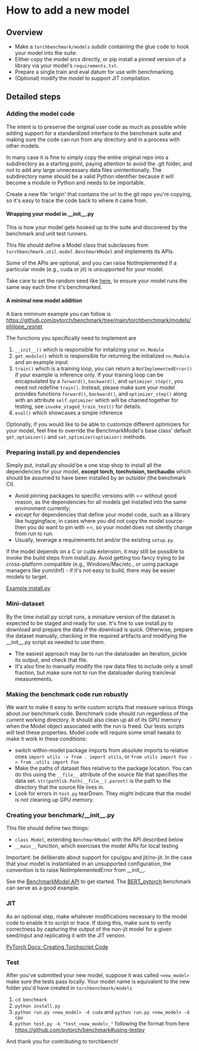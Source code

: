 # How to add a new model

## Overview
- Make a `torchbenchmark/models` subdir containing the glue code to hook your model into the suite.
- Either copy the model srcs directly, or pip install a pinned version of a library via your model's `requirements.txt`.
- Prepare a single train and eval datum for use with benchmarking.
- (Optional) modify the model to support JIT compilation.

## Detailed steps

### Adding the model code
The intent is to preserve the original user code as much as possible while
adding support for a standardized interface to the benchmark suite and making sure
the code can run from any directory and in a process with other models.

In many case it is fine to simply copy the entire original repo into a subdirectory
as a starting point, paying attention to avoid the .git folder, and not to add any
large unnecessary data files unintentionally.  The subdirectory name should be a valid
Python identifier because it will become a module in Python and needs to be importable.

Create a new file 'origin' that contains the url to the git repo you're copying,
so it's easy to trace the code back to where it came from.

#### Wrapping your model in \_\_init\_\_.py
This is how your model gets hooked up to the suite and discovered by the benchmark and unit test runners.

This file should define a Model class that subclasses from `torchbenchmark.util.model.BenchmarkModel` and implements its APIs.

Some of the APIs are optional, and you can raise NotImplemented if a particular mode (e.g., cuda or jit) is unsupported for your model.

Take care to set the random seed like [here](https://github.com/pytorch/benchmark/blob/master/torchbenchmark/models/Background_Matting/__init__.py#L20), to ensure your model runs the same way each time it's benchmarked.


#### A minimal new model addition
A bare miminum example you can follow is https://github.com/pytorch/benchmark/tree/main/torchbenchmark/models/phlippe_resnet

The functions you specifically need to implement are
1. `__init__()` which is responsible for initalizing your `nn.Module`
2. `get_module()` which is responsible for returning the initialized `nn.Module` and an example input
3. `train()` which is a training loop, you can return a `NotImplementedError()` if your example is inference only. If your
   training loop can be encapsulated by a `forward()`, `backward()`, and `optimizer_step()`, you need not redefine `train()`.
   Instead, please make sure your model provides functions `forward()`, `backward()`, and `optimizer_step()` along with an
   attribute `self.optimizer` which will be chained together for testing, see `invoke_staged_train_test()` for details.
4. `eval()` which showcases a simple inference

Optionally, if you would like to be able to customize different optimizers for your model, feel free
to override the BenchmarkModel's base class' default `get_optimizer()` and `set_optimizer(optimizer)`
methods.

### Preparing install.py and dependencies
Simply put, install.py should be a one stop shop to install all the dependencies
for your model, __except torch, torchvision, torchaudio__ which should be assumed to
have been installed by an outsider (the benchmark CI).

- Avoid pinning packages to specific versions with == without good reason, as the
dependencies for all models get installed into the same environment currently;
- *except* for dependencies that define your model code, such as a library like huggingface, in cases where you did not copy the model source- then you do want to pin with ==, so your model does not silently change from run to run.
- Usually, leverage a requirements.txt and/or the existing `setup.py`.

If the model depends on a C or cuda extension, it may still be possible to invoke
the build steps from install.py.  Avoid getting too fancy trying to be cross-platform
compatible (e.g., Windows/Mac/etc., or using package managers like yum/dnf) - if it's
not easy to build, there may be easier models to target.

[Example install.py](BERT_pytorch/install.py)

### Mini-dataset
By the time install.py script runs, a miniature version of the dataset is expected to be
staged and ready for use.  It's fine to use install.py to download and prepare the data
if the download is quick.  Otherwise, prepare the dataset manually, checking in the required
artifacts and modifying the \_\_init\_\_.py script as needed to use them.

- The easiest approach may be to run the dataloader an iteration, pickle its output, and check
that file.
- It's also fine to manually modify the raw data files to include only a small fraction, but make sure not to run the dataloader during train/eval measurements.


### Making the benchmark code run robustly

We want to make it easy to write custom scripts that measure various things about our benchmark code.
Benchmark code should run regardless of the current working directory. It should also clean up all of its
GPU memory when the Model object associated with the run is freed. Our tests scripts will test these properties.
Model code will require some small tweaks to make it work in these conditions:

- switch within-model package imports from absolute imports to relative ones `import utils -> from . import utils`, or
  `from utils import Foo -> from .utils import Foo`
- Make the paths of dataset files relative to the package location. You can do this using the `__file__` attribute of
  the source file that specifies the data set. `str(pathlib.Path(__file__).parent)` is the path to the directory that the source
  file lives in.
- Look for errors in `test.py` tearDown. They might indicate that the model is not cleaning up GPU memory.

### Creating your benchmark/\_\_init\_\_.py
This file should define two things:
- `class Model`, extending `BenchmarkModel` with the API described below
- `__main__` function, which exercises the model APIs for local testing

Important: be deliberate about support for cpu/gpu and jit/no-jit.  In the case that
your model is instantiated in an unsupported configuration, the convention is to raise
NotImplementedError from \_\_init\_\_.

See the [BenchmarkModel API](https://github.com/pytorch/benchmark/blob/master/torchbenchmark/util/model.py) to get started. The [BERT_pytorch](BERT_pytorch/__init__.py) benchmark can serve as a good example.

### JIT
As an optional step, make whatever modifications necessary to the model code to enable it to script or trace.  If doing this,
make sure to verify correctness by capturing the output of the non-jit model for a given seed/input and replicating it with the JIT
version.

[PyTorch Docs: Creating Torchscript Code](https://pytorch.org/docs/1.1.0/jit.html#creating-torchscript-code)

### Test

After you've submitted your new model, suppose it was called `<new_model>` make sure the tests pass locally. Your model name is equivalent to the new folder you'd have created in `torchbenchmark/models`

1. `cd benchmark`
2. `python install.py`
3. `python run.py <new_model> -d cuda` and `python run.py <new_model> -d cpu`
3. `python test.py -k "test_<new_model>_"` following the format from here https://github.com/pytorch/benchmark#using-testpy

And thank you for contributing to torchbench!
